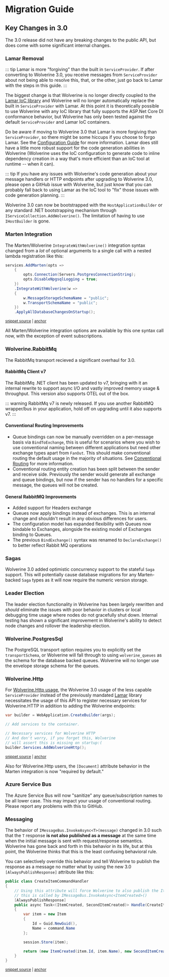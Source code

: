 # Migration Guide

## Key Changes in 3.0

The 3.0 release did not have any breaking changes to the public API, but does come with some significant internal
changes.

### Lamar Removal

::: tip
Lamar is more "forgiving" than the built in `ServiceProvider`. If after converting to Wolverine 3.0, you receive
messages from `ServiceProvider` about not being able to resolve this, that, or the other, just go back to Lamar with
the steps in this guide.
:::

The biggest change is that Wolverine is no longer directly coupled to the [Lamar IoC library](https://jasperfx.github.io/lamar) and
Wolverine will no longer automatically replace the built in `ServiceProvider` with Lamar. At this point it is theoretically
possible to use Wolverine with any IoC library that fully supports the ASP.Net Core DI conformance behavior, but Wolverine
has only been tested against the default `ServiceProvider` and Lamar IoC containers. 

Do be aware if moving to Wolverine 3.0 that Lamar is more forgiving than `ServiceProvider`, so there might be some hiccups
if you choose to forgo Lamar. See the [Configuration Guide](/guide/configuration) for more information. Lamar does still have a little more
robust support for the code generation abilities in Wolverine (Wolverine uses the IoC configuration to generate code to inline
dependency creation in a way that's more efficient than an IoC tool at runtime -- when it can).

::: tip
If you have any issues with Wolverine's code generation about your message handlers or HTTP endpoints after upgrading to Wolverine 3.0,
please open a GitHub issue with Wolverine, but just know that you can probably fall back to using Lamar as the IoC tool
to "fix" those issues with code generation planning.
:::

Wolverine 3.0 can now be bootstrapped with the `HostApplicationBuilder` or any standard .NET bootstrapping mechanism through
`IServiceCollection.AddWolverine()`. The limitation of having to use `IHostBuilder` is gone.

### Marten Integration

The Marten/Wolverine `IntegrateWithWolverine()` integration syntax changed from a *lot* of optional arguments to a single
call with a nested lambda registration like this:

<!-- snippet: sample_using_integrate_with_wolverine_with_multiple_options -->
<a id='snippet-sample_using_integrate_with_wolverine_with_multiple_options'></a>
```cs
services.AddMarten(opts =>
    {
        opts.Connection(Servers.PostgresConnectionString);
        opts.DisableNpgsqlLogging = true;
    })
    .IntegrateWithWolverine(w =>
    {
        w.MessageStorageSchemaName = "public";
        w.TransportSchemaName = "public";
    })
    .ApplyAllDatabaseChangesOnStartup();
```
<sup><a href='https://github.com/JasperFx/wolverine/blob/main/src/Persistence/DuplicateMessageSending/Program.cs#L50-L64' title='Snippet source file'>snippet source</a> | <a href='#snippet-sample_using_integrate_with_wolverine_with_multiple_options' title='Start of snippet'>anchor</a></sup>
<!-- endSnippet -->

All Marten/Wolverine integration options are available by this one syntax call now, with the exception of event subscriptions.

### Wolverine.RabbitMq

The RabbitMq transport recieved a significant overhaul for 3.0.

#### RabbitMq Client v7

The RabbitMq .NET client has been updated to v7, bringing with it an internal rewrite to support async I/O and vastly improved memory usage & throughput. This version also supports OTEL out of the box.

::: warning
RabbitMq v7 is newly released. If you use another RabbitMQ wrapper/bus in your application, hold off on upgrading until it also supports v7.
:::

#### Conventional Routing Improvements
- Queue bindings can now be manually overridden on a per-message basis via `BindToExchange`, this is useful for scenarios where you wish to use conventional naming between different applications but need other exchange types apart from `FanOut`. This should make conventional routing the default usage in the majority of situations. See [Conventional Routing](/guide/messaging/transports/rabbitmq/conventional-routing) for more information.
- Conventional routing entity creation has been split between the sender and receive side. Previously the sender would generate all exchange and queue bindings, but now if the sender has no handlers for a specific message, the queues will not be created.

#### General RabbitMQ Improvements
- Added support for Headers exchange
- Queues now apply bindings instead of exchanges. This is an internal change and shouldn't result in any obvious differences for users.
- The configuration model has expanded flexibility with Queues now bindable to Exchanges, alongside the existing model of Exchanges binding to Queues.
- The previous `BindExchange()` syntax was renamed to `DeclareExchange()` to better reflect Rabbit MQ operations

### Sagas

Wolverine 3.0 added optimistic concurrency support to the stateful `Saga` support. This will potentially cause database
migrations for any Marten-backed `Saga` types as it will now require the numeric version storage.

### Leader Election

The leader election functionality in Wolverine has been largely rewritten and *should* eliminate the issues with poor 
behavior in clusters or local debugging time usage where nodes do not gracefully shut down. Internal testing has shown
a significant improvement in Wolverine's ability to detect node changes and rollover the leadership election.

### Wolverine.PostgresSql

The PostgreSQL transport option requires you to explicitly set the `transportSchema`, or Wolverine will fall through to
using `wolverine_queues` as the schema for the database backed queues. Wolverine will no longer use the envelope storage
schema for the queues.

### Wolverine.Http

For [Wolverine.Http usage](/guide/http/), the Wolverine 3.0 usage of the less capable `ServiceProvider` instead of the previously
mandated [Lamar](https://jasperfx.github.io/lamar) library necessitates the usage of this API to register necessary
services for Wolverine.HTTP in addition to adding the Wolverine endpoints:

<!-- snippet: sample_adding_http_services -->
<a id='snippet-sample_adding_http_services'></a>
```cs
var builder = WebApplication.CreateBuilder(args);

// Add services to the container.

// Necessary services for Wolverine HTTP
// And don't worry, if you forget this, Wolverine
// will assert this is missing on startup:(
builder.Services.AddWolverineHttp();
```
<sup><a href='https://github.com/JasperFx/wolverine/blob/main/src/Http/WolverineWebApi/Program.cs#L34-L45' title='Snippet source file'>snippet source</a> | <a href='#snippet-sample_adding_http_services' title='Start of snippet'>anchor</a></sup>
<!-- endSnippet -->

Also for Wolverine.Http users, the `[Document]` attribute behavior in the Marten integration is now "required by default."

### Azure Service Bus

The Azure Service Bus will now "sanitize" any queue/subscription names to be all lower case. This may impact your usage of
conventional routing. Please report any problems with this to GitHub.

### Messaging

The behavior of `IMessageBus.InvokeAsync<T>(message)` changed in 3.0 such that the `T` response **is not also published as a 
message** at the same time when the initial message is sent with request/response semantics. Wolverine has gone back and forth
in this behavior in its life, but at this point, the Wolverine thinks that this is the least confusing behavioral rule. 

You can selectively override this behavior and tell Wolverine to publish the response as a message no matter what
by using the new 3.0 `[AlwaysPublishResponse]` attribute like this:

<!-- snippet: sample_using_AlwaysPublishResponse -->
<a id='snippet-sample_using_alwayspublishresponse'></a>
```cs
public class CreateItemCommandHandler
{
    // Using this attribute will force Wolverine to also publish the ItemCreated event even if
    // this is called by IMessageBus.InvokeAsync<ItemCreated>()
    [AlwaysPublishResponse]
    public async Task<(ItemCreated, SecondItemCreated)> Handle(CreateItemCommand command, IDocumentSession session)
    {
        var item = new Item
        {
            Id = Guid.NewGuid(),
            Name = command.Name
        };

        session.Store(item);

        return (new ItemCreated(item.Id, item.Name), new SecondItemCreated(item.Id, item.Name));
    }
}
```
<sup><a href='https://github.com/JasperFx/wolverine/blob/main/src/Persistence/MartenTests/Bugs/Bug_305_invoke_async_with_return_not_publishing_with_tuple_return_value.cs#L65-L86' title='Snippet source file'>snippet source</a> | <a href='#snippet-sample_using_alwayspublishresponse' title='Start of snippet'>anchor</a></sup>
<!-- endSnippet -->
